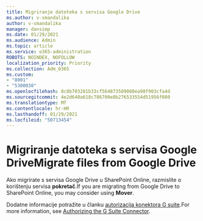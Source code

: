 ```yaml
---
title: Migriranje datoteka s servisa Google Drive
ms.author: v-smandalika
author: v-smandalika
manager: dansimp
ms.date: 01/29/2021
ms.audience: Admin
ms.topic: article
ms.service: o365-administration
ROBOTS: NOINDEX, NOFOLLOW
localization_priority: Priority
ms.collection: Adm_O365
ms.custom:
- "8001"
- "5300030"
ms.openlocfilehash: 8c8b703281b33cf564873509080ea98f903cfa4d
ms.sourcegitcommit: 4e2d640a618c786700e8b276533554d51956f080
ms.translationtype: MT
ms.contentlocale: hr-HR
ms.lasthandoff: 01/29/2021
ms.locfileid: "50713454"
---
```

# <a name="migrate-files-from-google-drive"></a><span data-ttu-id="30b12-102">Migriranje datoteka s servisa Google Drive</span><span class="sxs-lookup"><span data-stu-id="30b12-102">Migrate files from Google Drive</span></span>

<span data-ttu-id="30b12-103">Ako migrirate s servisa Google Drive u SharePoint Online, razmislite o korištenju servisa **pokretač**.</span><span class="sxs-lookup"><span data-stu-id="30b12-103">If you are migrating from Google Drive to SharePoint Online, you may consider using **Mover**.</span></span>

<span data-ttu-id="30b12-104">Dodatne informacije potražite u članku [autorizacija konektora G suite](https://docs.microsoft.com/sharepointmigration/mover-gsuite).</span><span class="sxs-lookup"><span data-stu-id="30b12-104">For more information, see [Authorizing the G Suite Connector](https://docs.microsoft.com/sharepointmigration/mover-gsuite).</span></span>
